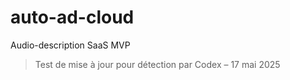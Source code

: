 # auto-ad-cloud
Audio-description SaaS MVP
> Test de mise à jour pour détection par Codex – 17 mai 2025
